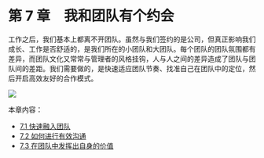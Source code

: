 # 第 7 章　我和团队有个约会

工作之后，我们基本上都离不开团队。虽然与我们签约的是公司，但真正影响我们成长、工作是否舒适的，是我们所在的小团队和大团队。每个团队的团队氛围都有差异，而团队文化又常常与管理者的风格挂钩，人与人之间的差异造成了团队与团队间的差距。我们需要做的，是快速适应团队节奏、找准自己在团队中的定位，然后开启高效友好的合作模式。

![](https://github-imglib-1255459943.cos.ap-chengdu.myqcloud.com/my-career-new-2-1_0.png)


本章内容：
- [7.1 快速融入团队](./7.1.md)
- [7.2 如何进行有效沟通](./7.2.md)
- [7.3 在团队中发挥出自身的价值](./7.3.md)